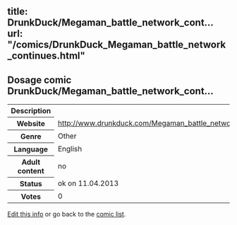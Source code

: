 title: DrunkDuck/Megaman_battle_network_cont...
url: "/comics/DrunkDuck_Megaman_battle_network_continues.html"
---
Dosage comic DrunkDuck/Megaman_battle_network_cont...
-----------------------------------------

<table class="comicinfo">
<tr>
<th>Description</th><td></td>
</tr>
<tr>
<th>Website</th><td><a href="http://www.drunkduck.com/Megaman_battle_network_continues/">http://www.drunkduck.com/Megaman_battle_network_continues/</a></td>
</tr>
<tr>
<th>Genre</th><td>Other</td>
</tr>
<tr>
<th>Language</th><td>English</td>
</tr>
<tr>
<th>Adult content</th><td>no</td>
</tr>
<tr>
<th>Status</th><td>ok on 11.04.2013</td>
</tr>
<tr>
<th>Votes</th><td>0</div></td>
</tr>
</table>

[Edit this info](/comics/DrunkDuck_Megaman_battle_network_continues_edit.html) or go back to the [comic list](../comic-index.html).

